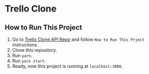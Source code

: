 # Trello Clone

## How to Run This Project

1. Go to [Trello Clone API Repo](https://github.com/shmesa22/trello-clone-api) and follow `How to Run This Prject` instructions.
1. Clone this repository.
1. Run `yarn`.
1. Run `yarn start`.
1. Ready, now this project is running at `localhost:3000`.
